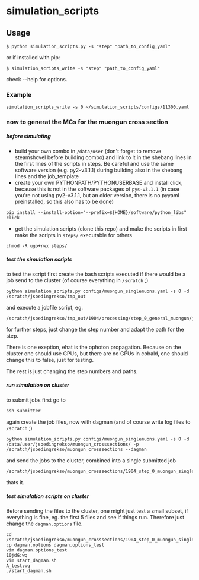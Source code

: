 # simulation_scripts

## Usage

```
$ python simulation_scripts.py -s "step" "path_to_config_yaml"
```

or if installed with pip:
```
$ simulation_scripts_write -s "step" "path_to_config_yaml"
```
check --help for options.

### Example
```
simulation_scripts_write -s 0 ~/simulation_scripts/configs/11300.yaml 
```

### now to generat the MCs for the muongun cross section

##### before simulating

- build your own combo in `/data/user` (don't forget to remove steamshovel before building combo) and link to it in the shebang lines in the first lines of the scripts in steps. Be careful and use the same software version (e.g. py2-v3.1.1) during building also in the shebang lines and the job_template
- create your own PYTHONPATH/PYTHONUSERBASE and install click, because this is not in the software packages of `pys-v3.1.1` (in case you're not using py2-v3.1.1, but an older version, there is no pyyaml preinstalled, so this also has to be done)

```
pip install --install-option="--prefix=${HOME}/software/python_libs" click
```

- get the simulation scripts (clone this repo) and make the scripts in 
first make the scripts in `steps/` executable for others

```
chmod -R ugo+rwx steps/
```

##### test the simulation scripts

to test the script first create the bash scripts executed if there would be a job send to the cluster
(of course everything in `/scratch` ;)
```
python simulation_scripts.py configs/muongun_singlemuons.yaml -s 0 -d /scratch/jsoedingrekso/tmp_out
```
and execute a jobfile script, eg.
```
/scratch/jsoedingrekso/tmp_out/1904/processing/step_0_general_muongun/jobs/step_general_muongun.sh
```
for further steps, just change the step number and adapt the path for the step.

There is one exeption, ehat is the ophoton propagation.
Because on the cluster one should use GPUs, but there are no GPUs in cobald, one should change this to false, just for testing.

The rest is just changing the step numbers and paths.

##### run simulation on cluster

to submit jobs first go to 
```
ssh submitter
```
again create the job files, now with dagman (and of course write log files to `/scratch` ;)
```
python simulation_scripts.py configs/muongun_singlemuons.yaml -s 0 -d /data/user/jsoedingrekso/muongun_crosssections/ -p /scratch/jsoedingrekso/muongun_crosssections --dagman
```
and send the jobs to the cluster, combined into a single submitted job
```
/scratch/jsoedingrekso/muongun_crosssections/1904_step_0_muongun_singlemuons_py3v4/start_dagman.sh
```
thats it.

##### test simulation scripts on cluster

Before sending the files to the cluster, one might just test a small subset, if everything is fine, eg. the first 5 files and see if things run. Therefore just change the `dagman.options` file.
```
cd /scratch/jsoedingrekso/muongun_crosssections/1904_step_0_muongun_singlemuons_py3v4/
cp dagman.options dagman.options_test
vim dagman.options_test
10jdG:wq
vim start_dagman.sh
A_test:wq
./start_dagman.sh
```

